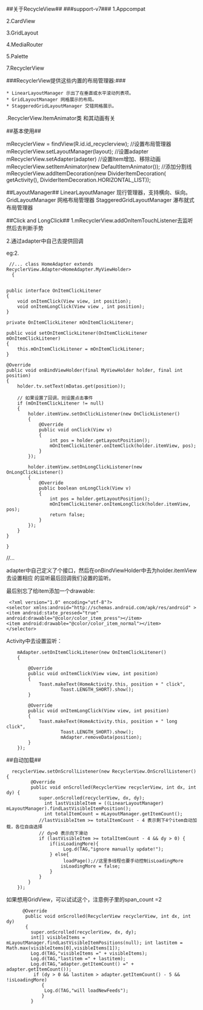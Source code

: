 ##关于RecycleView##
###support-v7###
1.Appcompat

2.CardView

3.GridLayout

4.MediaRouter

5.Palette

7.RecyclerView


###RecyclerView提供这些内置的布局管理器:###

	* LinearLayoutManager 示出了在垂直或水平滚动列表项。
	* GridLayoutManager 网格展示的布局。
	* StaggeredGridLayoutManager 交错网格展示。




.RecyclerView.ItemAnimator类 和其动画有关

##基本使用##

mRecyclerView = findView(R.id.id_recyclerview);
//设置布局管理器
mRecyclerView.setLayoutManager(layout);
//设置adapter
mRecyclerView.setAdapter(adapter)
//设置Item增加、移除动画
mRecyclerView.setItemAnimator(new DefaultItemAnimator());
//添加分割线
mRecyclerView.addItemDecoration(new DividerItemDecoration(
                getActivity(), DividerItemDecoration.HORIZONTAL_LIST));

##LayoutManager##
LinearLayoutManager 现行管理器，支持横向、纵向。
GridLayoutManager 网格布局管理器
StaggeredGridLayoutManager 瀑布就式布局管理器

##Click and LongClick##
1.mRecyclerView.addOnItemTouchListener去监听然后去判断手势


2.通过adapter中自己去提供回调


eg:2.

     //... class HomeAdapter extends RecyclerView.Adapter<HomeAdapter.MyViewHolder>
      {


    public interface OnItemClickLitener
    {
        void onItemClick(View view, int position);
        void onItemLongClick(View view , int position);
    }

    private OnItemClickLitener mOnItemClickLitener;

    public void setOnItemClickLitener(OnItemClickLitener mOnItemClickLitener)
    {
        this.mOnItemClickLitener = mOnItemClickLitener;
    }

    @Override
    public void onBindViewHolder(final MyViewHolder holder, final int position)
    {
        holder.tv.setText(mDatas.get(position));

        // 如果设置了回调，则设置点击事件
        if (mOnItemClickLitener != null)
        {
            holder.itemView.setOnClickListener(new OnClickListener()
            {
                @Override
                public void onClick(View v)
                {
                    int pos = holder.getLayoutPosition();
                    mOnItemClickLitener.onItemClick(holder.itemView, pos);
                }
            });

            holder.itemView.setOnLongClickListener(new OnLongClickListener()
            {
                @Override
                public boolean onLongClick(View v)
                {
                    int pos = holder.getLayoutPosition();
                    mOnItemClickLitener.onItemLongClick(holder.itemView, pos);
                    return false;
                }
            });
        }
    }

    }
//...

adapter中自己定义了个接口，然后在onBindViewHolder中去为holder.itemView去设置相应 
的监听最后回调我们设置的监听。

最后别忘了给item添加一个drawable:

     <?xml version="1.0" encoding="utf-8"?>
    <selector xmlns:android="http://schemas.android.com/apk/res/android" >
    <item android:state_pressed="true" android:drawable="@color/color_item_press"></item>
    <item android:drawable="@color/color_item_normal"></item>
    </selector>

Activity中去设置监听：


        mAdapter.setOnItemClickLitener(new OnItemClickLitener()
        {

            @Override
            public void onItemClick(View view, int position)
            {
                Toast.makeText(HomeActivity.this, position + " click",
                        Toast.LENGTH_SHORT).show();
            }

            @Override
            public void onItemLongClick(View view, int position)
            {
                Toast.makeText(HomeActivity.this, position + " long click",
                        Toast.LENGTH_SHORT).show();
                        mAdapter.removeData(position);
            }
        });




##自动加载##

      recyclerView.setOnScrollListener(new RecyclerView.OnScrollListener() {
             @Override
             public void onScrolled(RecyclerView recyclerView, int dx, int dy) {
                super.onScrolled(recyclerView, dx, dy);
                  int lastVisibleItem = ((LinearLayoutManager) mLayoutManager).findLastVisibleItemPosition();
                  int totalItemCount = mLayoutManager.getItemCount();
                //lastVisibleItem >= totalItemCount - 4 表示剩下4个item自动加载，各位自由选择
                // dy>0 表示向下滑动
                if (lastVisibleItem >= totalItemCount - 4 && dy > 0) {
                    if(isLoadingMore){
                         Log.d(TAG,"ignore manually update!");
                    } else{
                         loadPage();//这里多线程也要手动控制isLoadingMore
                        isLoadingMore = false;
                    }
                }
            }
        });

如果想用GridView，可以试试这个，注意例子里的span_count =2

          @Override
           public void onScrolled(RecyclerView recyclerView, int dx, int dy) 
           { 
             super.onScrolled(recyclerView, dx, dy);
             int[] visibleItems = mLayoutManager.findLastVisibleItemPositions(null); int lastitem = Math.max(visibleItems[0],visibleItems[1]);
             Log.d(TAG,"visibleItems =" + visibleItems); 
             Log.d(TAG,"lastitem =" + lastitem);
             Log.d(TAG,"adapter.getItemCount() =" + adapter.getItemCount());
              if (dy > 0 && lastitem > adapter.getItemCount() - 5 && !isLoadingMore)
                 { 
                  Log.d(TAG,"will loadNewFeeds");
                 }
             }